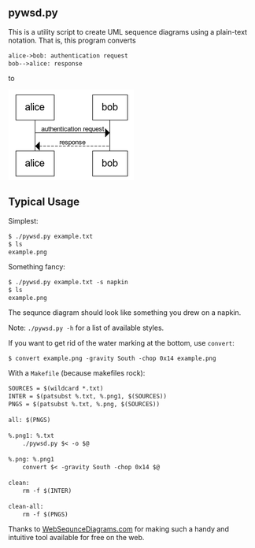 pywsd.py
--------

This is a utility script to create UML sequence diagrams using a plain-text
notation. That is, this program converts

	alice->bob: authentication request
	bob-->alice: response

to 

![example.png](example.png)


## Typical Usage

Simplest:

	$ ./pywsd.py example.txt
	$ ls
	example.png


Something fancy:

	$ ./pywsd.py example.txt -s napkin
	$ ls
	example.png

The sequnce diagram should look like something you drew on a napkin.

Note: `./pywsd.py -h` for a list of available styles.


If you want to get rid of the water marking at the bottom, use `convert`:

	$ convert example.png -gravity South -chop 0x14 example.png


With a `Makefile` (because makefiles rock):

	SOURCES = $(wildcard *.txt)
	INTER = $(patsubst %.txt, %.png1, $(SOURCES))
	PNGS = $(patsubst %.txt, %.png, $(SOURCES))

	all: $(PNGS)

	%.png1: %.txt
		./pywsd.py $< -o $@

	%.png: %.png1
		convert $< -gravity South -chop 0x14 $@

	clean:
		rm -f $(INTER)

	clean-all:
		rm -f $(PNGS)


Thanks to [WebSequnceDiagrams.com](http://www.websequencediagrams.com/) for making such a handy and intuitive tool available for free on the web. 
